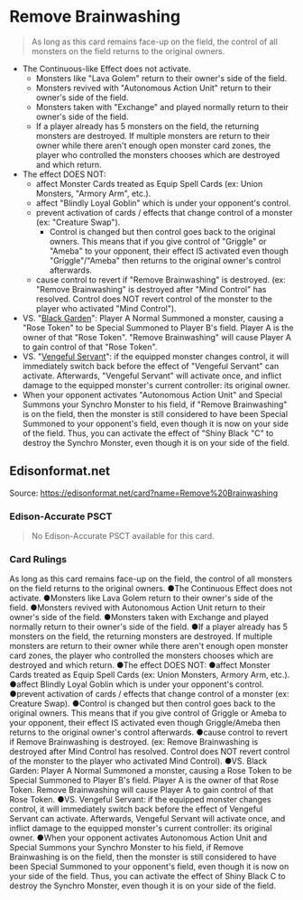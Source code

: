 # Remove Brainwashing

> As long as this card remains face-up on the field, the control of all monsters on the field returns to the original owners.

*   The Continuous-like Effect does not activate.
    *   Monsters like "Lava Golem" return to their owner's side of the field.
    *   Monsters revived with "Autonomous Action Unit" return to their owner's side of the field.
    *   Monsters taken with "Exchange" and played normally return to their owner's side of the field.
    *   If a player already has 5 monsters on the field, the returning monsters are destroyed. If multiple monsters are return to their owner while there aren't enough open monster card zones, the player who controlled the monsters chooses which are destroyed and which return.
*   The effect DOES NOT:
    *   affect Monster Cards treated as Equip Spell Cards (ex: Union Monsters, "Armory Arm", etc.).
    *   affect "Blindly Loyal Goblin" which is under your opponent's control.
    *   prevent activation of cards / effects that change control of a monster (ex: "Creature Swap").
        *   Control is changed but then control goes back to the original owners. This means that if you give control of "Griggle" or "Ameba" to your opponent, their effect IS activated even though "Griggle"/"Ameba" then returns to the original owner's control afterwards.
    *   cause control to revert if "Remove Brainwashing" is destroyed. (ex: "Remove Brainwashing" is destroyed after "Mind Control" has resolved. Control does NOT revert control of the monster to the player who activated "Mind Control").
*   VS. "[Black Garden](https://yugipedia.com/wiki/Black_Garden)": Player A Normal Summoned a monster, causing a "Rose Token" to be Special Summoned to Player B's field. Player A is the owner of that "Rose Token". "Remove Brainwashing" will cause Player A to gain control of that "Rose Token".
*   VS. "[Vengeful Servant](https://yugipedia.com/wiki/Vengeful_Servant)": if the equipped monster changes control, it will immediately switch back before the effect of "Vengeful Servant" can activate. Afterwards, "Vengeful Servant" will activate once, and inflict damage to the equipped monster's current controller: its original owner.
*   When your opponent activates "Autonomous Action Unit" and Special Summons your Synchro Monster to his field, if "Remove Brainwashing" is on the field, then the monster is still considered to have been Special Summoned to your opponent's field, even though it is now on your side of the field. Thus, you can activate the effect of "Shiny Black "C" to destroy the Synchro Monster, even though it is on your side of the field.

## Edisonformat.net

Source: https://edisonformat.net/card?name=Remove%20Brainwashing

### Edison-Accurate PSCT

> No Edison-Accurate PSCT available for this card.

### Card Rulings

As long as this card remains face-up on the field, the control of all monsters on the field returns to the original owners.
●The Continuous Effect does not activate.
●Monsters like Lava Golem return to their owner's side of the field.
●Monsters revived with Autonomous Action Unit return to their owner's side of the field.
●Monsters taken with Exchange and played normally return to their owner's side of the field.
●If a player already has 5 monsters on the field, the returning monsters are destroyed. If multiple monsters are return to their owner while there aren't enough open monster card zones, the player who controlled the monsters chooses which are destroyed and which return.
●The effect DOES NOT:
●affect Monster Cards treated as Equip Spell Cards (ex: Union Monsters, Armory Arm, etc.).
●affect Blindly Loyal Goblin which is under your opponent's control.
●prevent activation of cards / effects that change control of a monster (ex: Creature Swap).
●Control is changed but then control goes back to the original owners. This means that if you give control of Griggle or Ameba to your opponent, their effect IS activated even though Griggle/Ameba then returns to the original owner's control afterwards.
●cause control to revert if Remove Brainwashing is destroyed. (ex: Remove Brainwashing is destroyed after Mind Control has resolved. Control does NOT revert control of the monster to the player who activated Mind Control).
●VS. Black Garden: Player A Normal Summoned a monster, causing a Rose Token to be Special Summoned to Player B's field. Player A is the owner of that Rose Token. Remove Brainwashing will cause Player A to gain control of that Rose Token.
●VS. Vengeful Servant: if the equipped monster changes control, it will immediately switch back before the effect of Vengeful Servant can activate. Afterwards, Vengeful Servant will activate once, and inflict damage to the equipped monster's current controller: its original owner.
●When your opponent activates Autonomous Action Unit and Special Summons your Synchro Monster to his field, if Remove Brainwashing is on the field, then the monster is still considered to have been Special Summoned to your opponent's field, even though it is now on your side of the field. Thus, you can activate the effect of Shiny Black C to destroy the Synchro Monster, even though it is on your side of the field.
            